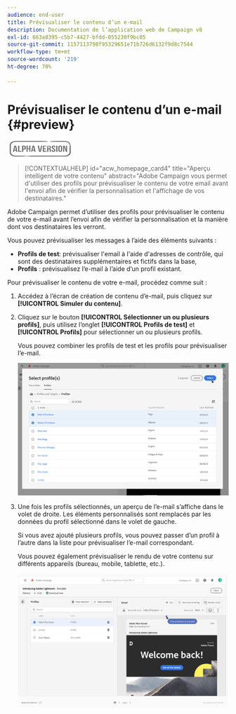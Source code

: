 ```yaml
---
audience: end-user
title: Prévisualiser le contenu d’un e-mail
description: Documentation de l’application web de Campaign v8
exl-id: 663a8395-c5b7-4427-bfdd-055230f9bc05
source-git-commit: 1157113798f95329651e71b726d6132f9d8c7544
workflow-type: tm+mt
source-wordcount: '219'
ht-degree: 70%

---
```


# Prévisualiser le contenu d’un e-mail {#preview}

![](../assets/do-not-localize/badge.png)

>[!CONTEXTUALHELP]
>id="acw_homepage_card4"
>title="Aperçu intelligent de votre contenu"
>abstract="Adobe Campaign vous permet d&#39;utiliser des profils pour prévisualiser le contenu de votre email avant l&#39;envoi afin de vérifier la personnalisation et l&#39;affichage de vos destinataires."

Adobe Campaign permet d’utiliser des profils pour prévisualiser le contenu de votre e-mail avant l’envoi afin de vérifier la personnalisation et la manière dont vos destinataires les verront.

Vous pouvez prévisualiser les messages à l’aide des éléments suivants :

* **Profils de test**: prévisualiser l&#39;email à l&#39;aide d&#39;adresses de contrôle, qui sont des destinataires supplémentaires et fictifs dans la base,
* **Profils** : prévisualisez l’e-mail à l’aide d’un profil existant.

Pour prévisualiser le contenu de votre e-mail, procédez comme suit :

1. Accédez à l’écran de création de contenu d’e-mail, puis cliquez sur **[!UICONTROL Simuler du contenu]**.

1. Cliquez sur le bouton **[!UICONTROL Sélectionner un ou plusieurs profils]**, puis utilisez l’onglet **[!UICONTROL Profils de test]** et **[!UICONTROL Profils]** pour sélectionner un ou plusieurs profils.

   Vous pouvez combiner les profils de test et les profils pour prévisualiser l’e-mail.

   ![](assets/preview-profile.png)

1. Une fois les profils sélectionnés, un aperçu de l’e-mail s’affiche dans le volet de droite. Les éléments personnalisés sont remplacés par les données du profil sélectionné dans le volet de gauche.

   Si vous avez ajouté plusieurs profils, vous pouvez passer d’un profil à l’autre dans la liste pour prévisualiser l’e-mail correspondant.

   Vous pouvez également prévisualiser le rendu de votre contenu sur différents appareils (bureau, mobile, tablette, etc.).

   ![](assets/preview.png)
